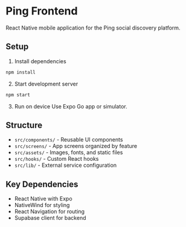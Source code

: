 # Ping Frontend

React Native mobile application for the Ping social discovery platform.

## Setup

1. Install dependencies
```sh
npm install
```

2. Start development server
```sh
npm start
```

3. Run on device
Use Expo Go app or simulator.

## Structure

- `src/components/` - Reusable UI components
- `src/screens/` - App screens organized by feature
- `src/assets/` - Images, fonts, and static files
- `src/hooks/` - Custom React hooks
- `src/lib/` - External service configuration

## Key Dependencies

- React Native with Expo
- NativeWind for styling
- React Navigation for routing
- Supabase client for backend